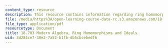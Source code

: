 ```yaml
---
content_type: resource
description: This resource contains information regarding ring homomorphisms and ideals.
file: /media/https%3A/open-learning-course-data-rc.s3.amazonaws.com/18-703-modern-algebra-spring-2013/3d284ce730e27a52b1fbdb5cbcebedf6_MIT18_703S13_pra_l_16.pdf
file_type: application/pdf
resourcetype: Document
title: 18.703 Modern Algebra, Ring Homomorphisms and Ideals
uid: 3d284ce7-30e2-7a52-b1fb-db5cbcebedf6
---
```

